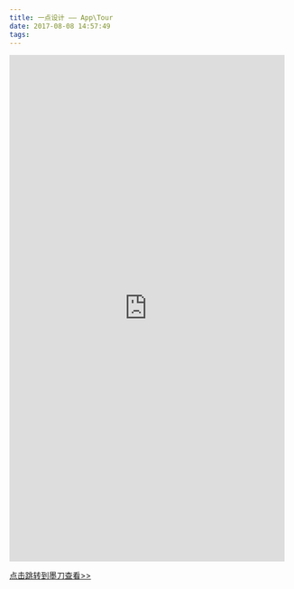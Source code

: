 ```yaml
---
title: 一点设计 —— App\Tour  
date: 2017-08-08 14:57:49
tags:
---
```

<iframe src="https://modao.cc/app/DBqBck5Rah9TWrzE1Azzc9RHO0blZYP/embed" width="488" height="900" allowTransparency="true" frameborder="0"></iframe>
<!-- more -->

[点击跳转到墨刀查看>>](https://modao.cc/app/FUNOxoKfTHwhC0LvCSYQPNaMAKAsLZS)